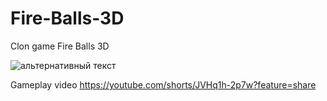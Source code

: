# Fire-Balls-3D

Clon game Fire Balls 3D

<img src="https://i.pinimg.com/564x/fc/65/17/fc6517a6157d0092261fa02126bcb069.jpg" alt="альтернативный текст">

Gameplay video https://youtube.com/shorts/JVHq1h-2p7w?feature=share
